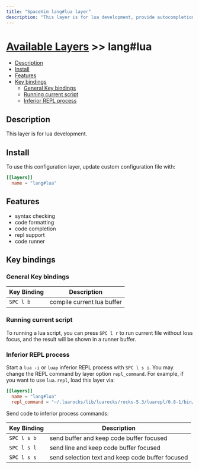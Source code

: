 ```yaml
---
title: "SpaceVim lang#lua layer"
description: "This layer is for lua development, provide autocompletion, syntax checking, code format for lua file."
---
```


# [Available Layers](../../) >> lang#lua

<!-- vim-markdown-toc GFM -->

- [Description](#description)
- [Install](#install)
- [Features](#features)
- [Key bindings](#key-bindings)
  - [General Key bindings](#general-key-bindings)
  - [Running current script](#running-current-script)
  - [Inferior REPL process](#inferior-repl-process)

<!-- vim-markdown-toc -->

## Description

This layer is for lua development.

## Install

To use this configuration layer, update custom configuration file with:

```toml
[[layers]]
  name = "lang#lua"
```
## Features

- syntax checking
- code formatting
- code completion
- repl support
- code runner

## Key bindings

### General Key bindings

| Key Binding | Description                                      |
| ----------- | ------------------------------------------------ |
| `SPC l b`   | compile current lua buffer                       |


### Running current script

To running a lua script, you can press `SPC l r` to run current file without loss focus, and the result will be shown in a runner buffer.

### Inferior REPL process

Start a `lua -i` or `luap` inferior REPL process with `SPC l s i`.  You may change the REPL command by layer option `repl_command`. For example, if you want to use `lua.repl`, load this layer via:

```toml
[[layers]]
  name = "lang#lua"
  repl_command = "~/.luarocks/lib/luarocks/rocks-5.3/luarepl/0.8-1/bin/rep.lua"
```

Send code to inferior process commands:

| Key Binding | Description                                      |
| ----------- | ------------------------------------------------ |
| `SPC l s b` | send buffer and keep code buffer focused         |
| `SPC l s l` | send line and keep code buffer focused           |
| `SPC l s s` | send selection text and keep code buffer focused |
